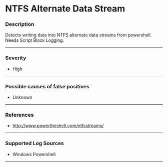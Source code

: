 # NTFS Alternate Data Stream
### Description

Detects writing data into NTFS alternate data streams from powershell. Needs Script Block Logging.

-------------------
### Severity

- High

-------------------
<!---
### Detailed Information

- Why is this alert triggered?
- What are the typical causes that generate this alert? (e.g. port scans, unusual file access activity, etc...)
- Which corroborating information should be looked up?
- Any supporting queries to get more information?
- Any supporting visualizations to get more information?

-------------------
--->
### Possible causes of false positives

- Unknown

-------------------
### References

- http://www.powertheshell.com/ntfsstreams/

-------------------
### Supported Log Sources

- Windows Powershell

-------------------
